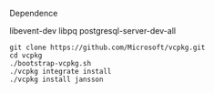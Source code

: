 Dependence 

libevent-dev libpq postgresql-server-dev-all


```shell script
git clone https://github.com/Microsoft/vcpkg.git
cd vcpkg
./bootstrap-vcpkg.sh
./vcpkg integrate install
./vcpkg install jansson
```


    